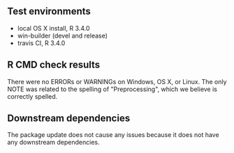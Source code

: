 ## Test environments
* local OS X install, R 3.4.0
* win-builder (devel and release)
* travis CI, R 3.4.0

## R CMD check results
There were no ERRORs or WARNINGs on Windows, OS X, or Linux. The only NOTE was related to the spelling of "Preprocessing", which we believe is correctly spelled.

## Downstream dependencies
The package update does not cause any issues because it does not have any downstream dependencies. 


